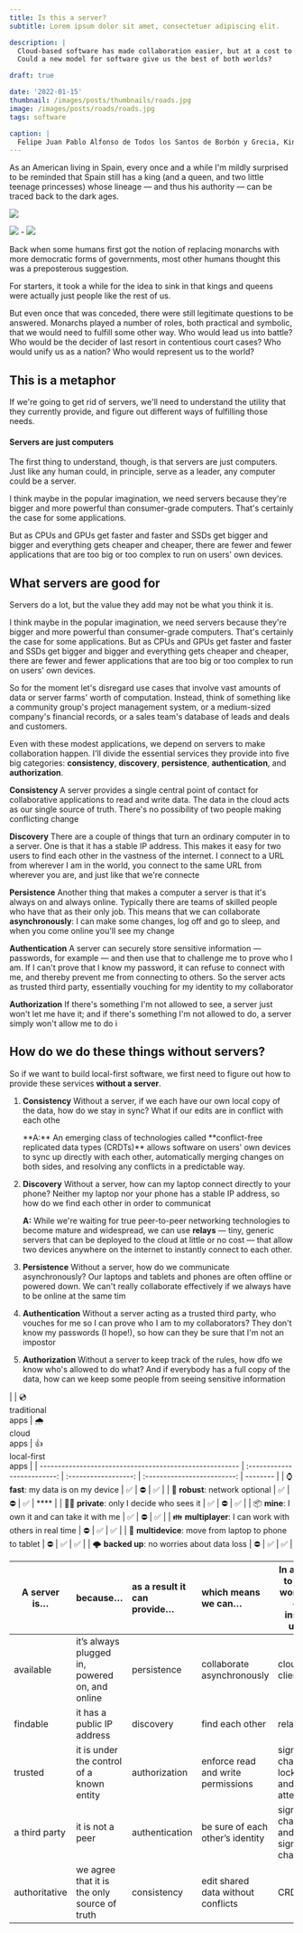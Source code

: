 ```yaml
---
title: Is this a server?
subtitle: Lorem ipsum dolor sit amet, consectetuer adipiscing elit.

description: |
  Cloud-based software has made collaboration easier, but at a cost to both developers and users.
  Could a new model for software give us the best of both worlds?

draft: true

date: '2022-01-15'
thumbnail: /images/posts/thumbnails/roads.jpg
image: /images/posts/roads/roads.jpg
tags: software

caption: |
  Felipe Juan Pablo Alfonso de Todos los Santos de Borbón y Grecia, King Felipe VI of Spain
---
```


As an American living in Spain, every once and a while I'm mildly surprised to be reminded that Spain still has a king (and a queen, and two little teenage princesses) whose lineage — and thus his authority — can be traced back to the dark ages.

![](https://firebasestorage.googleapis.com/v0/b/firescript-577a2.appspot.com/o/imgs%2Fapp%2Fherbcaudill%2Fs0Fj3TOGjF.png?alt=media&token=5af24a27-a3da-4cbc-bdae-8663d0e9f23e)

![](https://firebasestorage.googleapis.com/v0/b/firescript-577a2.appspot.com/o/imgs%2Fapp%2Fherbcaudill%2FK-kSwVAllu.png?alt=media&token=111ce383-7e03-4b2b-9884-d49a2c17d586) - ![](https://firebasestorage.googleapis.com/v0/b/firescript-577a2.appspot.com/o/imgs%2Fapp%2Fherbcaudill%2F_t0auUMmV-.png?alt=media&token=f22103fd-ec93-42a6-8c3c-93bd32a284b5)

Back when some humans first got the notion of replacing monarchs with more democratic forms of governments, most other humans thought this was a preposterous suggestion.

For starters, it took a while for the idea to sink in that kings and queens were actually just people like the rest of us.

But even once that was conceded, there were still legitimate questions to be answered. Monarchs played a number of roles, both practical and symbolic, that we would need to fulfill some other way. Who would lead us into battle? Who would be the decider of last resort in contentious court cases? Who would unify us as a nation? Who would represent us to the world?

## This is a metaphor

If we're going to get rid of servers, we'll need to understand the utility that they currently provide, and figure out different ways of fulfilling those needs.

#### Servers are just computers

The first thing to understand, though, is that servers are just computers. Just like any human could, in principle, serve as a leader, any computer could be a server.

I think maybe in the popular imagination, we need servers because they're bigger and more powerful than consumer-grade computers. That's certainly the case for some applications.

But as CPUs and GPUs get faster and faster and SSDs get bigger and bigger and everything gets cheaper and cheaper, there are fewer and fewer applications that are too big or too complex to run on users' own devices.

## What servers are good for

Servers do a lot, but the value they add may not be what you think it is.

I think maybe in the popular imagination, we need servers because they're bigger and more powerful than consumer-grade computers. That's certainly the case for some applications. But as CPUs and GPUs get faster and faster and SSDs get bigger and bigger and everything gets cheaper and cheaper, there are fewer and fewer applications that are too big or too complex to run on users' own devices.

So for the moment let's disregard use cases that involve vast amounts of data or server farms' worth of computation. Instead, think of something like a community group's project management system, or a medium-sized company's financial records, or a sales team's database of leads and deals and customers.

Even with these modest applications, we depend on servers to make collaboration happen. I'll divide the essential services they provide into five big categories: **consistency**, **discovery**, **persistence**, **authentication**, and **authorization**.

**Consistency** A server provides a single central point of contact for collaborative applications to read and write data. The data in the cloud acts as our single source of truth. There's no possibility of two people making conflicting change

**Discovery** There are a couple of things that turn an ordinary computer in to a server. One is that it has a stable IP address. This makes it easy for two users to find each other in the vastness of the internet. I connect to a URL from wherever I am in the world, you connect to the same URL from wherever you are, and just like that we're connecte

**Persistence** Another thing that makes a computer a server is that it's always on and always online. Typically there are teams of skilled people who have that as their only job. This means that we can collaborate **asynchronously**: I can make some changes, log off and go to sleep, and when you come online you'll see my change

**Authentication** A server can securely store sensitive information — passwords, for example — and then use that to challenge me to prove who I am. If I can't prove that I know my password, it can refuse to connect with me, and thereby prevent me from connecting to others. So the server acts as trusted third party, essentially vouching for my identity to my collaborator

**Authorization** If there's something I'm not allowed to see, a server just won't let me have it; and if there's something I'm not allowed to do, a server simply won't allow me to do i

## How do we do these things without servers?

So if we want to build local-first software, we first need to figure out how to provide these services **without a server**.

1. **Consistency** Without a server, if we each have our own local copy of the data, how do we stay in sync? What if our edits are in conflict with each othe

   <div class='spoiler'>
   **A:** An emerging class of technologies called **conflict-free replicated data types (CRDTs)**
   allows software on users' own devices to sync up directly with each other, automatically merging
   changes on both sides, and resolving any conflicts in a predictable way.

    </div>

2. **Discovery** Without a server, how can my laptop connect directly to your phone? Neither my laptop nor your phone has a stable IP address, so how do we find each other in order to communicat

   <div class='spoiler'>

   **A:** While we're waiting for true peer-to-peer networking technologies to become mature and widespread, we can use **relays** — tiny, generic servers that can be deployed to the cloud at little or no cost — that allow two devices anywhere on the internet to instantly connect to each other.

    </div>

3. **Persistence** Without a server, how do we communicate asynchronously? Our laptops and tablets and phones are often offline or powered down. We can't really collaborate effectively if we always have to be online at the same tim

4. **Authentication** Without a server acting as a trusted third party, who vouches for me so I can prove who I am to my collaborators? They don't know my passwords (I hope!), so how can they be sure that I'm not an impostor

5. **Authorization** Without a server to keep track of the rules, how dfo we know who's allowed to do what? And if everybody has a full copy of the data, how can we keep some people from seeing sensitive information

|                                                         | 💿<br/>traditional<br/>apps | 🌧<br/>cloud<br/>apps | 👍<br/>local-first<br/>apps |
| ------------------------------------------------------- | :-------------------------: | :------------------: | :-------------------------: | -------- |
| ⌚ **fast**: my data is on my device                    |             ✅              |          ⛔          |             ✅              |
| 🚙 **robust**: network optional                         |             ✅              |          ⛔          |             ✅              | \*\*\*\* |
| 🕵️‍♀️ **private**: only I decide who sees it               |             ✅              |          ⛔          |             ✅              |
| 📦 **mine**: I own it and can take it with me           |             ✅              |          ⛔          |             ✅              |
| 👪 **multiplayer**: I can work with others in real time |             ⛔              |          ✅          |             ✅              |
| 📱 **multidevice**: move from laptop to phone to tablet |             ⛔              |          ✅          |             ✅              |
| 🌩 **backed up**: no worries about data loss             |             ⛔              |          ✅          |             ✅              |

| A server is…  | because…                                       | as a result it can provide… | which means we can…                | In a peer-to-peer world, we can instead use… |
| ------------- | :--------------------------------------------- | :-------------------------- | :--------------------------------- | -------------------------------------------- |
| available     | it’s always plugged in, powered on, and online | persistence                 | collaborate asynchronously         | cloud clients                                |
| findable      | it has a public IP address                     | discovery                   | find each other                    | relays                                       |
| trusted       | it is under the control of a known entity      | authorization               | enforce read and write permissions | signature chains, lockboxes, and attention   |
| a third party | it is not a peer                               | authentication              | be sure of each other’s identity   | signature chains and signature challenges    |
| authoritative | we agree that it is the only source of truth   | consistency                 | edit shared data without conflicts | CRDTs                                        |
